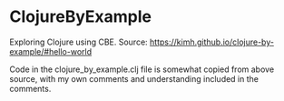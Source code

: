 # ClojureByExample
Exploring Clojure using CBE.
Source: https://kimh.github.io/clojure-by-example/#hello-world 

Code in the clojure_by_example.clj file is somewhat copied from above source, with my own comments and understanding included in the comments. 